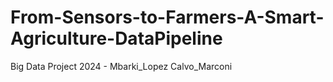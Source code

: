 # From-Sensors-to-Farmers-A-Smart-Agriculture-DataPipeline
Big Data Project 2024 - Mbarki_Lopez Calvo_Marconi
